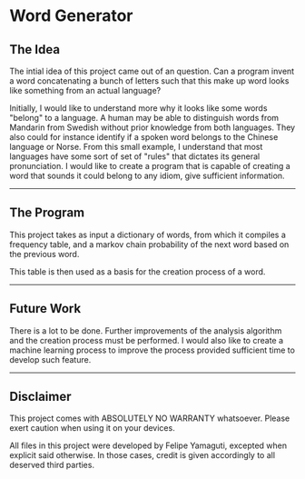 
# Word Generator

## The Idea

The intial idea of this project came out of an question. Can a program invent a word concatenating a bunch of letters such that this make up word looks like something from an actual language?

Initially, I would like to understand more why it looks like some words "belong" to a language. A human may be able to distinguish words from Mandarin from Swedish without prior knowledge from both languages. They also could for instance identify if a spoken word belongs to the Chinese language or Norse. From this small example, I understand that most languages have some sort of set of "rules" that dictates its general pronunciation. I would like to create a program that is capable of creating a word that sounds it could belong to any idiom, give sufficient information.

-----

## The Program

This project takes as input a dictionary of words, from which it compiles a frequency table, and a markov chain probability of the next word based on the previous word.

This table is then used as a basis for the creation process of a word.

-----

## Future Work

There is a lot to be done. Further improvements of the analysis algorithm and the creation process must be performed. I would also like to create a machine learning process to improve the process provided sufficient time to develop such feature.

-----

## Disclaimer

This project comes with ABSOLUTELY NO WARRANTY whatsoever. Please exert caution when using it on your devices.

All files in this project were developed by Felipe Yamaguti, excepted when explicit said otherwise. In those cases, credit is given accordingly to all deserved third parties.

